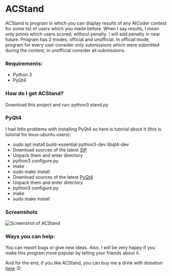 # ACStand

ACStand is program in which you can display results of any AtCoder contest for some list of users which you made before. When I say results, I mean only points which users scored, without penalty. I will add penalty in near future.
Program has 2 modes, official and unofficial. In official mode, program for every user consider only submissions which were submitted during the contest, in unofficial consider all submissions.

### Requirements:
* Python 3
* PyQt4

### How do I get ACStand?
Download this project and run:
python3 stand.py

### PyQt4
I had little problems with installing PyQt4 so here is tutorial about it (this is tutorial for linux-ubuntu users):
* sudo apt install build-essential python3-dev libqt4-dev
* Download sources of the latest [SIP](https://riverbankcomputing.com/software/sip/download)
* Unpack them and enter directory
* python3 configure.py
* make
* sudo make install
* Download sources of the latest [PyQt4](https://riverbankcomputing.com/software/pyqt/download)
* Unpack them and enter directory
* python3 configure.py
* make
* sudo make install

### Screenshots
![Screenshot of ACStand](http://codeforces.com/predownloaded/2b/96/2b96b850cd76ee9bf4521914886112a8c52a6dcb.png)

### Ways you can help:
You can report bugs or give new ideas. Also, I will be very happy if you make this program more popular by telling your friends about it.

And for the end, if you like ACStand, you can buy me a drink with donation [here](https://www.paypal.me/mkisic) :D 

